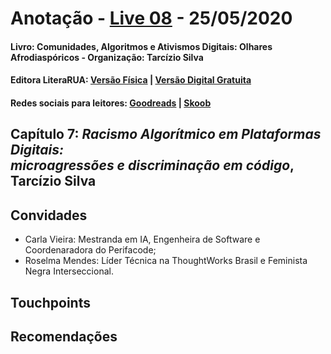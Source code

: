 [livro01-compre]: http://www.literarua.com.br/livro/olhares-afrodiasporicos
[livro01-ebook]: https://bit.ly/ComunidadesDigitais
[livro01-skoob]: https://www.skoob.com.br/comunidades-algoritmos-e-ativismos-digitais-1136137ed1139762.html
[livro01-goodreads]: https://www.goodreads.com/book/show/53005858-comunidades-algoritmos-e-ativismos-digitais

[link-live]: https://youtu.be/fl9cmTMH1Ic

# Anotação - [Live 08][link-live] - 25/05/2020
#### Livro: Comunidades, Algoritmos e Ativismos Digitais: Olhares Afrodiaspóricos - Organização: Tarcízio Silva
#### Editora LiteraRUA: [Versão Física][livro01-compre] | [Versão Digital Gratuita][livro01-ebook]
#### Redes sociais para leitores: [Goodreads][livro01-goodreads] | [Skoob][livro01-skoob]

## Capítulo 7: *Racismo Algorítmico em Plataformas Digitais:<br> microagressões e discriminação em código*, Tarcízio Silva

## Convidades

- Carla Vieira: Mestranda em IA, Engenheira de Software e Coordenaradora do Perifacode;
- Roselma Mendes: Líder Técnica na ThoughtWorks Brasil e Feminista Negra Interseccional.

## Touchpoints

## Recomendações
